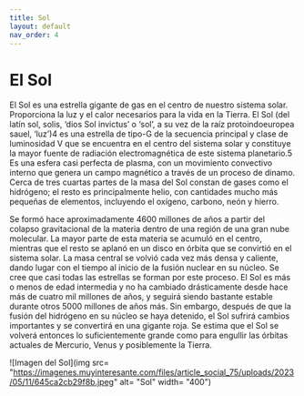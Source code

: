 ```yaml
---
title: Sol
layout: default
nav_order: 4
---
```


# El Sol

El Sol es una estrella gigante de gas en el centro de nuestro sistema solar. Proporciona la luz y el calor necesarios para la vida en la Tierra.
El Sol (del latín sol, solis, ‘dios Sol invictus’ o ‘sol’, a su vez de la raíz protoindoeuropea sauel, ‘luz’)4​ es una estrella de tipo-G de la secuencia principal y clase de luminosidad V que se encuentra en el centro del sistema solar y constituye la mayor fuente de radiación electromagnética de este sistema planetario.5​ Es una esfera casi perfecta de plasma, con un movimiento convectivo interno que genera un campo magnético a través de un proceso de dinamo. Cerca de tres cuartas partes de la masa del Sol constan de gases como el hidrógeno; el resto es principalmente helio, con cantidades mucho más pequeñas de elementos, incluyendo el oxígeno, carbono, neón y hierro.

Se formó hace aproximadamente 4600 millones de años a partir del colapso gravitacional de la materia dentro de una región de una gran nube molecular. La mayor parte de esta materia se acumuló en el centro, mientras que el resto se aplanó en un disco en órbita que se convirtió en el sistema solar. La masa central se volvió cada vez más densa y caliente, dando lugar con el tiempo al inicio de la fusión nuclear en su núcleo. Se cree que casi todas las estrellas se forman por este proceso. El Sol es más o menos de edad intermedia y no ha cambiado drásticamente desde hace más de cuatro mil millones de años, y seguirá siendo bastante estable durante otros 5000 millones de años más. Sin embargo, después de que la fusión del hidrógeno en su núcleo se haya detenido, el Sol sufrirá cambios importantes y se convertirá en una gigante roja. Se estima que el Sol se volverá entonces lo suficientemente grande como para engullir las órbitas actuales de Mercurio, Venus y posiblemente la Tierra.


![Imagen del Sol](img src= "https://imagenes.muyinteresante.com/files/article_social_75/uploads/2023/05/11/645ca2cb29f8b.jpeg" alt= "Sol" width= "400")
